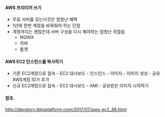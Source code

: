 #### AWS 프리티어 쓰기
- 무료 서버를 갖는다것은 엄청난 혜택
- 1년에 한번 계정을 바꿔줘야 하는 단점
- 계정까지는 괜찮은데 서버 구성을 다시 해야하는 엄청난 귀찮음
    - NGINX
    - 자바
    - 톰캣

#### AWS EC2 인스턴스를 복사하기
- 기존 EC2계정으로 접속 - EC2 대시보드 - 인스턴스 - 이미지 - 이미지 생성 - 공유 AWS계정 ID가 추가
- 신규 EC2계정으로 접속 - EC2 대시보드 - AMI - 공유받은 이미지 시작하기

#### 참조
http://devstory.ibksplatform.com/2017/07/aws-ec2_48.html